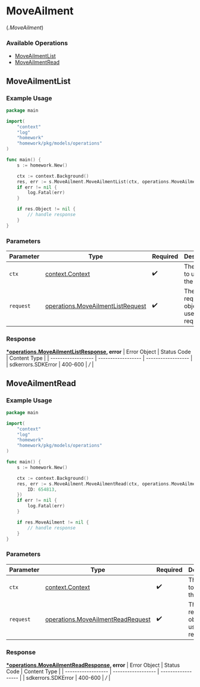 # MoveAilment
(*.MoveAilment*)

### Available Operations

* [MoveAilmentList](#moveailmentlist)
* [MoveAilmentRead](#moveailmentread)

## MoveAilmentList

### Example Usage

```go
package main

import(
	"context"
	"log"
	"homework"
	"homework/pkg/models/operations"
)

func main() {
    s := homework.New()

    ctx := context.Background()
    res, err := s.MoveAilment.MoveAilmentList(ctx, operations.MoveAilmentListRequest{})
    if err != nil {
        log.Fatal(err)
    }

    if res.Object != nil {
        // handle response
    }
}
```

### Parameters

| Parameter                                                                              | Type                                                                                   | Required                                                                               | Description                                                                            |
| -------------------------------------------------------------------------------------- | -------------------------------------------------------------------------------------- | -------------------------------------------------------------------------------------- | -------------------------------------------------------------------------------------- |
| `ctx`                                                                                  | [context.Context](https://pkg.go.dev/context#Context)                                  | :heavy_check_mark:                                                                     | The context to use for the request.                                                    |
| `request`                                                                              | [operations.MoveAilmentListRequest](../../models/operations/moveailmentlistrequest.md) | :heavy_check_mark:                                                                     | The request object to use for the request.                                             |


### Response

**[*operations.MoveAilmentListResponse](../../models/operations/moveailmentlistresponse.md), error**
| Error Object       | Status Code        | Content Type       |
| ------------------ | ------------------ | ------------------ |
| sdkerrors.SDKError | 400-600            | */*                |

## MoveAilmentRead

### Example Usage

```go
package main

import(
	"context"
	"log"
	"homework"
	"homework/pkg/models/operations"
)

func main() {
    s := homework.New()

    ctx := context.Background()
    res, err := s.MoveAilment.MoveAilmentRead(ctx, operations.MoveAilmentReadRequest{
        ID: 654813,
    })
    if err != nil {
        log.Fatal(err)
    }

    if res.MoveAilment != nil {
        // handle response
    }
}
```

### Parameters

| Parameter                                                                              | Type                                                                                   | Required                                                                               | Description                                                                            |
| -------------------------------------------------------------------------------------- | -------------------------------------------------------------------------------------- | -------------------------------------------------------------------------------------- | -------------------------------------------------------------------------------------- |
| `ctx`                                                                                  | [context.Context](https://pkg.go.dev/context#Context)                                  | :heavy_check_mark:                                                                     | The context to use for the request.                                                    |
| `request`                                                                              | [operations.MoveAilmentReadRequest](../../models/operations/moveailmentreadrequest.md) | :heavy_check_mark:                                                                     | The request object to use for the request.                                             |


### Response

**[*operations.MoveAilmentReadResponse](../../models/operations/moveailmentreadresponse.md), error**
| Error Object       | Status Code        | Content Type       |
| ------------------ | ------------------ | ------------------ |
| sdkerrors.SDKError | 400-600            | */*                |
